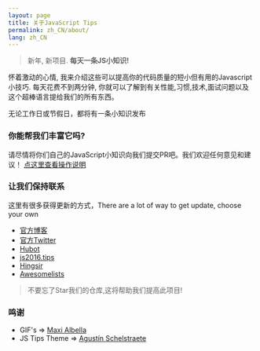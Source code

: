 ```yaml
---
layout: page
title: 关于JavaScript Tips
permalink: zh_CN/about/
lang: zh_CN
---
```


> 新年, 新项目. **每天一条JS小知识!**

怀着激动的心情, 我来介绍这些可以提高你的代码质量的短小但有用的Javascript小技巧. 每天花费不到两分钟, 你就可以了解到有关性能,习惯,技术,面试问题以及这个超棒语言提给我们的所有东西。

无论工作日或节假日，都将有一条小知识发布

### 你能帮我们丰富它吗?
请尽情将你们自己的JavaScript小知识向我们提交PR吧。我们欢迎任何意见和建议！
[点这里查看操作说明](https://github.com/loverajoel/jstips/blob/master/CONTRIBUTING.md)

### 让我们保持联系

这里有很多获得更新的方式，There are a lot of way to get update, choose your own

- [官方博客](http://www.jstips.co)
- [官方Twitter](https://twitter.com/tips_js)
- [Hubot](https://github.com/dggriffin/hubot-jstips)
- [js2016.tips](http://js2016.tips/)
- [Hingsir](http://hingsir.com/jstips-site/dist/tips/)
- [Awesomelists](https://awesomelists.top/#/repos/loverajoel/jstips)

> 不要忘了Star我们的仓库,这将帮助我们提高此项目!

### 鸣谢

- GIF's => [Maxi Albella](https://dribbble.com/maxialbella)
- JS Tips Theme => [Agustín Schelstraete](https://github.com/aschelstraete)